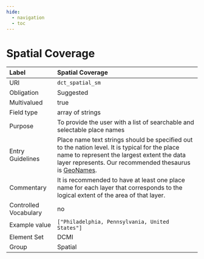 ```yaml
---
hide:
  - navigation
  - toc
---
```


# Spatial Coverage

| Label                 | Spatial Coverage |
|:----------------------|:-----------------|
| URI                   |`dct_spatial_sm` |
| Obligation            | Suggested |
| Multivalued           | true |
| Field type            | array of strings |
| Purpose               | To provide the user with a list of searchable and selectable place names |
| Entry Guidelines      | Place name text strings should be specified out to the nation level. It is typical for the place name to represent the largest extent the data layer represents. Our recommended thesaurus is [GeoNames](https://www.geonames.org). |
| Commentary            | It is recommended to have at least one place name for each layer that corresponds to the logical extent of the area of that layer. |
| Controlled Vocabulary | no |
| Example value         | `["Philadelphia, Pennsylvania, United States"]` |
| Element Set           | DCMI |
| Group                 | Spatial |
